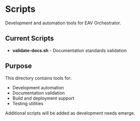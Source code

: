 # Scripts

Development and automation tools for EAV Orchestrator.

## Current Scripts

- **validate-docs.sh** - Documentation standards validation

## Purpose

This directory contains tools for:
- Development automation
- Documentation validation  
- Build and deployment support
- Testing utilities

Additional scripts will be added as development needs emerge.